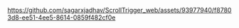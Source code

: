 https://github.com/sagarxjadhav/ScrollTrigger_web/assets/93977940/f87803d8-ee51-4ee5-8614-0859f482cf0e

